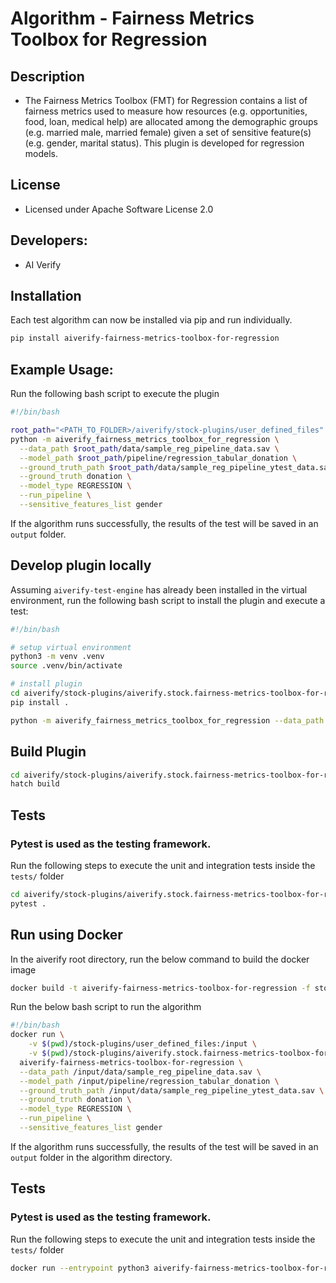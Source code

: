 # Algorithm - Fairness Metrics Toolbox for Regression

## Description

- The Fairness Metrics Toolbox (FMT) for Regression contains a list of fairness metrics used to measure how resources (e.g. opportunities, food, loan, medical help) are allocated among the demographic groups (e.g. married male, married female) given a set of sensitive feature(s) (e.g. gender, marital status). This plugin is developed for regression models.

## License

- Licensed under Apache Software License 2.0

## Developers:

- AI Verify

## Installation

Each test algorithm can now be installed via pip and run individually.

```sh
pip install aiverify-fairness-metrics-toolbox-for-regression
```

## Example Usage:

Run the following bash script to execute the plugin

```sh
#!/bin/bash

root_path="<PATH_TO_FOLDER>/aiverify/stock-plugins/user_defined_files"
python -m aiverify_fairness_metrics_toolbox_for_regression \
  --data_path $root_path/data/sample_reg_pipeline_data.sav \
  --model_path $root_path/pipeline/regression_tabular_donation \
  --ground_truth_path $root_path/data/sample_reg_pipeline_ytest_data.sav \
  --ground_truth donation \
  --model_type REGRESSION \
  --run_pipeline \
  --sensitive_features_list gender
```

If the algorithm runs successfully, the results of the test will be saved in an `output` folder.

## Develop plugin locally

Assuming `aiverify-test-engine` has already been installed in the virtual environment, run the following bash script to install the plugin and execute a test:

```sh
#!/bin/bash

# setup virtual environment
python3 -m venv .venv
source .venv/bin/activate

# install plugin
cd aiverify/stock-plugins/aiverify.stock.fairness-metrics-toolbox-for-regression/algorithms/fairness_metrics_toolbox_for_regression/
pip install .

python -m aiverify_fairness_metrics_toolbox_for_regression --data_path  <data_path> --model_path <model_path> --ground_truth_path <ground_truth_path> --ground_truth <str> --model_type REGRESSION --run_pipeline --sensitive_features_list <list[str]>
```

## Build Plugin

```sh
cd aiverify/stock-plugins/aiverify.stock.fairness-metrics-toolbox-for-regression/algorithms/fairness_metrics_toolbox_for_regression/
hatch build
```

## Tests

### Pytest is used as the testing framework.

Run the following steps to execute the unit and integration tests inside the `tests/` folder

```sh
cd aiverify/stock-plugins/aiverify.stock.fairness-metrics-toolbox-for-regression/algorithms/fairness_metrics_toolbox_for_regression/
pytest .
```

## Run using Docker

In the aiverify root directory, run the below command to build the docker image

```sh
docker build -t aiverify-fairness-metrics-toolbox-for-regression -f stock-plugins/aiverify.stock.fairness-metrics-toolbox-for-regression/algorithms/fairness_metrics_toolbox_for_regression/Dockerfile .
```

Run the below bash script to run the algorithm

```sh
#!/bin/bash
docker run \
    -v $(pwd)/stock-plugins/user_defined_files:/input \
    -v $(pwd)/stock-plugins/aiverify.stock.fairness-metrics-toolbox-for-regression/algorithms/fairness_metrics_toolbox_for_regression/output:/app/aiverify/output \
  aiverify-fairness-metrics-toolbox-for-regression \
  --data_path /input/data/sample_reg_pipeline_data.sav \
  --model_path /input/pipeline/regression_tabular_donation \
  --ground_truth_path /input/data/sample_reg_pipeline_ytest_data.sav \
  --ground_truth donation \
  --model_type REGRESSION \
  --run_pipeline \
  --sensitive_features_list gender
```

If the algorithm runs successfully, the results of the test will be saved in an `output` folder in the algorithm directory.

## Tests

### Pytest is used as the testing framework.

Run the following steps to execute the unit and integration tests inside the `tests/` folder

```sh
docker run --entrypoint python3 aiverify-fairness-metrics-toolbox-for-regression -m pytest .
```
